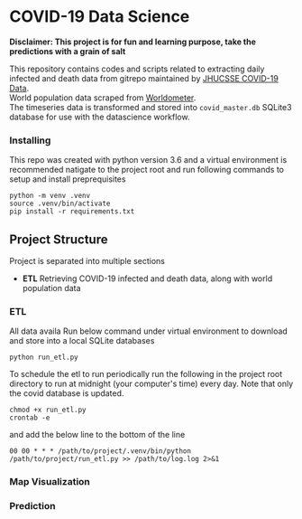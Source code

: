 # COVID-19 Data Science


**Disclaimer: This project is for fun and learning purpose, take the predictions with a grain of salt**

This repository contains codes and scripts related to extracting daily infected and death data from gitrepo maintained by [JHUCSSE COVID-19 Data](https://github.com/CSSEGISandData/COVID-19).  
World population data scraped from [Worldometer](https://www.worldometers.info/world-population/population-by-country/).  
The timeseries data is transformed and stored into `covid_master.db` SQLite3 database for use with the datascience workflow.

### Installing

This repo was created with python version 3.6 and a virtual environment is recommended
natigate to the project root and run following commands to setup and install preprequisites

```
python -m venv .venv
source .venv/bin/activate
pip install -r requirements.txt
```

## Project Structure

Project is separated into multiple sections
- **ETL** Retrieving COVID-19 infected and death data, along with world population data 

### ETL 

All data availa
Run below command under virtual environment to download and store into a local SQLite databases
```
python run_etl.py
```
To schedule the etl to run periodically run the following in the project root directory to run at midnight (your computer's time) every day. Note that only the covid database is updated.
```
chmod +x run_etl.py
crontab -e 
```
and add the below line to the bottom of the line
```
00 00 * * * /path/to/project/.venv/bin/python /path/to/project/run_etl.py >> /path/to/log.log 2>&1
```

### Map Visualization



### Prediction